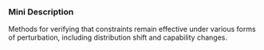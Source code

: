 ### Mini Description

Methods for verifying that constraints remain effective under various forms of perturbation, including distribution shift and capability changes.
